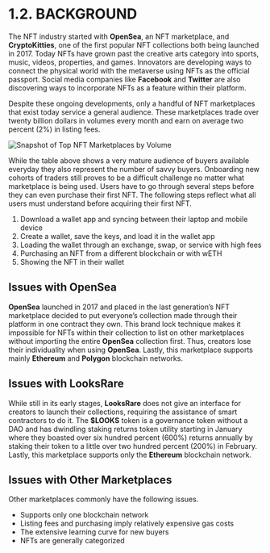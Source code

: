 # 1.2. BACKGROUND

The NFT industry started with **OpenSea**, an NFT marketplace, and **CryptoKitties**, one of the first popular NFT collections both being launched in 2017. Today NFTs have grown past the creative arts category into sports, music, videos, properties, and games. Innovators are developing ways to connect the physical world with the metaverse using NFTs as the official passport. Social media companies like **Facebook** and **Twitter** are also discovering ways to incorporate NFTs as a feature within their platform.

Despite these ongoing developments, only a handful of NFT marketplaces that exist today service a general audience. These marketplaces trade over twenty billion dollars in volumes every month and earn on average two percent (2%) in listing fees.

![Snapshot of Top NFT Marketplaces by Volume](https://user-images.githubusercontent.com/120378/154845751-935a8f77-4a68-4444-bf1c-f4790bbf11fa.png)

While the table above shows a very mature audience of buyers available everyday they also represent the number of savvy buyers. Onboarding new cohorts of traders still proves to be a difficult challenge no matter what marketplace is being used. Users have to go through several steps before they can even purchase their first NFT. The following steps reflect what all users must understand before acquiring their first NFT.

1. Download a wallet app and syncing between their laptop and mobile device
2. Create a wallet, save the keys, and load it in the wallet app
3. Loading the wallet through an exchange, swap, or service with high fees
4. Purchasing an NFT from a different blockchain or with wETH
5. Showing the NFT in their wallet

## Issues with OpenSea

**OpenSea** launched in 2017 and placed in the last generation’s NFT marketplace decided to put everyone’s collection made through their platform in one contract they own. This brand lock technique makes it impossible for NFTs within their collection to list on other marketplaces without importing the entire **OpenSea** collection first. Thus, creators lose their individuality when using **OpenSea**. Lastly, this marketplace supports mainly **Ethereum** and **Polygon** blockchain networks.

## Issues with LooksRare

While still in its early stages, **LooksRare** does not give an interface for creators to launch their collections, requiring the assistance of smart contractors to do it. The **$LOOKS** token is a governance token without a DAO and has dwindling staking returns token utility starting in January where they boasted over six hundred percent (600%) returns annually by staking their token to a little over two hundred percent (200%) in February. Lastly, this marketplace supports only the **Ethereum** blockchain network.

## Issues with Other Marketplaces

Other marketplaces commonly have the following issues.

* Supports only one blockchain network
* Listing fees and purchasing imply relatively expensive gas costs
* The extensive learning curve for new buyers
* NFTs are generally categorized
